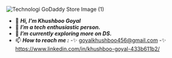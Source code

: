  ![Technologi GoDaddy Store Image (1)](https://user-images.githubusercontent.com/71003622/137615539-b09ab0d1-f5aa-48ce-9e56-4e23bff9c3a6.png)
                           
- 👋 ***Hi, I’m Khushboo Goyal***
- 👀 ***I’m a tech enthusiastic person.***
- 🌱 ***I’m currently exploring more on DS.***
- 📫 ***How to reach me :*** 
        -✨ goyalkhushboo456@gmail.com
        -✨ https://www.linkedin.com/in/khushboo-goyal-433b611b2/
       


<!---
goyal870/goyal870 is a ✨ special ✨ repository because its `README.md` (this file) appears on your GitHub profile.
You can click the Preview link to take a look at your changes.
--->

